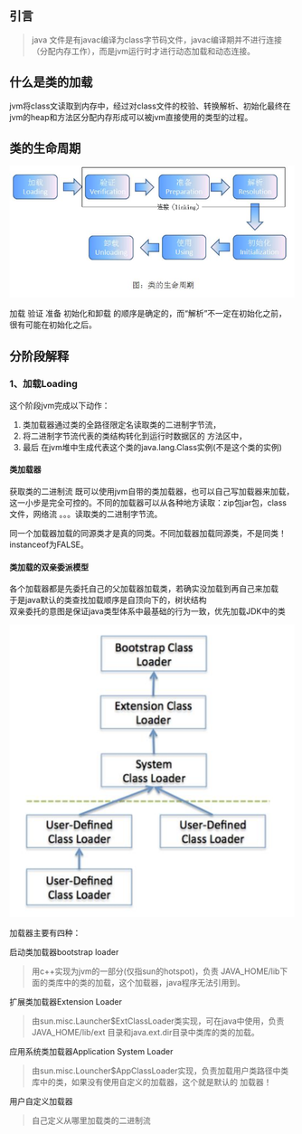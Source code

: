 ## 引言

> java 文件是有javac编译为class字节码文件，javac编译期并不进行连接（分配内存工作），而是jvm运行时才进行动态加载和动态连接。

## 什么是类的加载

jvm将class文读取到内存中，经过对class文件的校验、转换解析、初始化最终在jvm的heap和方法区分配内存形成可以被jvm直接使用的类型的过程。

## 类的生命周期

![](/assets/language/java/class_lifecycle.jpg)

加载 验证 准备 初始化和卸载 的顺序是确定的，而“解析”不一定在初始化之前，很有可能在初始化之后。

## 分阶段解释

### 1、加载Loading

这个阶段jvm完成以下动作：

1. 类加载器通过类的全路径限定名读取类的二进制字节流，
2. 将二进制字节流代表的类结构转化到运行时数据区的 方法区中，
3. 最后  在jvm堆中生成代表这个类的java.lang.Class实例\(不是这个类的实例\)

#### 类加载器

获取类的二进制流 既可以使用jvm自带的类加载器，也可以自己写加载器来加载，这一小步是完全可控的。不同的加载器可以从各种地方读取：zip包jar包，class文件，网络流 。。。读取类的二进制字节流。

同一个加载器加载的同源类才是真的同类。不同加载器加载同源类，不是同类！instanceof为FALSE。

#### 类加载的双亲委派模型

各个加载器都是先委托自己的父加载器加载类，若确实没加载到再自己来加载  
于是java默认的类查找加载顺序是自顶向下的，树状结构  
双亲委托的意图是保证java类型体系中最基础的行为一致，优先加载JDK中的类

![](/assets/language/java/class_load_parents_delegation.png)

加载器主要有四种：

启动类加载器bootstrap loader

> 用c++实现为jvm的一部分\(仅指sun的hotspot\)，负责 JAVA\_HOME/lib下面的类库中的类的加载，这个加载器，java程序无法引用到。

扩展类加载器Extension Loader

> 由sun.misc.Launcher$ExtClassLoader类实现，可在java中使用，负责JAVA\_HOME/lib/ext 目录和java.ext.dir目录中类库的类的加载。

应用系统类加载器Application System Loader

> 由sun.misc.Louncher$AppClassLoader实现，负责加载用户类路径中类库中的类，如果没有使用自定义的加载器，这个就是默认的 加载器！

用户自定义加载器

> 自己定义从哪里加载类的二进制流



